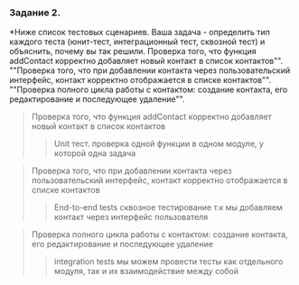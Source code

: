### Задание 2. 
*Ниже список тестовых сценариев. Ваша задача - определить тип каждого теста (юнит-тест, интеграционный тест, сквозной тест) и объяснить, почему вы так решили.
Проверка того, что функция addContact корректно добавляет новый контакт в список контактов"".
""Проверка того, что при добавлении контакта через пользовательский интерфейс, контакт корректно отображается в списке контактов"".
""Проверка полного цикла работы с контактом: создание контакта, его редактирование и последующее удаление"".

> Проверка того, что функция addContact корректно добавляет новый контакт в список контактов
>> Unit тест. проверка одной функции в одном модуле, у которой одна задача

> Проверка того, что при добавлении контакта через пользовательский интерфейс, контакт корректно отображается в списке контактов
>> End-to-end tests сквозное тестирование т.к мы добавляем контакт через интерфейс пользователя

>Проверка полного цикла работы с контактом: создание контакта, его редактирование и последующее удаление
>>integration tests мы можем провести тесты как отдельного модуля, так и их взаимодействие между собой